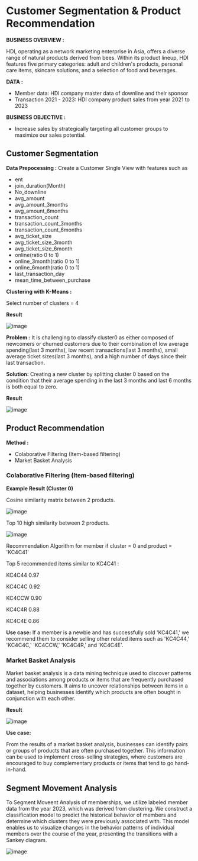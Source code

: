 # Customer Segmentation & Product Recommendation

**BUSINESS OVERVIEW :**

HDI, operating as a network marketing enterprise in Asia, offers a diverse range of natural products derived from bees. Within its product lineup, HDI features five primary categories: adult and children's products, personal care items, skincare solutions, and a selection of food and beverages.

**DATA :**  
- Member data: HDI company master data of downline and their sponsor
- Transaction 2021 - 2023: HDI company product sales from year 2021 to 2023

**BUSINESS OBJECTIVE :**

- Increase sales by strategically targeting all customer groups to maximize our sales potential.

## Customer Segmentation

**Data Prepocessing :**
Create a Customer Single View with features such as
- ent
- join_duration(Month)
- No_downline
- avg_amount
- avg_amount_3months
- avg_amount_6months
- transaction_count
- transaction_count_3months
- transaction_count_6months
- avg_ticket_size
- avg_ticket_size_3month
- avg_ticket_size_6month
- online(ratio 0 to 1)
- online_3month(ratio 0 to 1)
- online_6month(ratio 0 to 1)
- last_transaction_day
- mean_time_between_purchase

**Clustering with K-Means :**

Select number of clusters = 4

**Result**

![image](https://github.com/nacknatthawit/MADT8101-Customer-Analytics/assets/115746160/16a40684-7acd-4086-bb39-3a9a69b01b28)

**Problem :** 
It is challenging to classify cluster0 as either composed of newcomers or churned customers due to their combination of low average spending(last 3 months), low recent transactions(last 3 months), small average ticket sizes(last 3 months), and a high number of days since their last transaction.

**Solution:** 
Creating a new cluster by splitting cluster 0 based on the condition that their average spending in the last 3 months and last 6 months is both equal to zero.

**Result**

![image](https://github.com/nacknatthawit/MADT8101-Customer-Analytics/assets/115746160/58e0a3a1-b577-4b4d-8343-ed23e99f1d3f)

## Product Recommendation

**Method :**

- Colaborative Filtering (Item-based filtering)
- Market Basket Analysis

### Colaborative Filtering (Item-based filtering)

**Example Result (Cluster 0)**

Cosine similarity matrix between 2 products.

![image](https://github.com/nacknatthawit/MADT8101-Customer-Analytics/assets/115746160/8db1a368-0b6d-42df-a213-894d975bacfb)

Top 10 high similarity between 2 products.

![image](https://github.com/nacknatthawit/MADT8101-Customer-Analytics/assets/115746160/719234da-8e99-44ab-8935-78cc3a64e709)

Recommendation Algorithm for member if cluster = 0 and product = 'KC4C41'

Top 5 recommended items similar to KC4C41 :

KC4C44   0.97

KC4C4C   0.92

KC4CCW   0.90

KC4C4R   0.88

KC4C4E   0.86

**Use case:**
If a member is a newbie and has successfully sold 'KC4C41,' we recommend them to consider selling other related items such as 'KC4C44,' 'KC4C4C,' 'KC4CCW,' 'KC4C4R,' and 'KC4C4E'.

### Market Basket Analysis

Market basket analysis is a data mining technique used to discover patterns and associations among products or items that are frequently purchased together by customers. It aims to uncover relationships between items in a dataset, helping businesses identify which products are often bought in conjunction with each other.

**Result**

![image](https://github.com/nacknatthawit/MADT8101-Customer-Analytics/assets/115746160/d6f26acb-42cb-41e7-83af-2464190d7fd7)

**Use case:** 

From the results of a market basket analysis, businesses can identify pairs or groups of products that are often purchased together. This information can be used to implement cross-selling strategies, where customers are encouraged to buy complementary products or items that tend to go hand-in-hand.

## Segment Movement Analysis


To Segment Moveent Analysis of memberships, we utilize labeled member data from the year 2023, which was derived from clustering. We construct a classification model to predict the historical behavior of members and determine which clusters they were previously associated with. This model enables us to visualize changes in the behavior patterns of individual members over the course of the year, presenting the transitions with a Sankey diagram.

![image](https://github.com/nacknatthawit/MADT8101-Customer-Analytics/assets/115746160/4d11b0b0-e278-4c8c-b523-be8f12095540)
